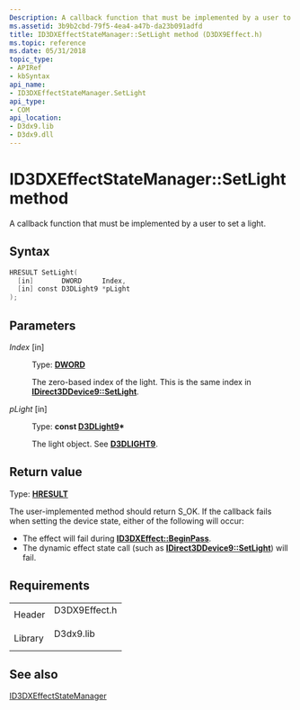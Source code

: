 ```yaml
---
Description: A callback function that must be implemented by a user to set a light.
ms.assetid: 3b9b2cbd-79f5-4ea4-a47b-da23b091adfd
title: ID3DXEffectStateManager::SetLight method (D3DX9Effect.h)
ms.topic: reference
ms.date: 05/31/2018
topic_type:
- APIRef
- kbSyntax
api_name:
- ID3DXEffectStateManager.SetLight
api_type:
- COM
api_location:
- D3dx9.lib
- D3dx9.dll
---
```


# ID3DXEffectStateManager::SetLight method

A callback function that must be implemented by a user to set a light.

## Syntax


```C++
HRESULT SetLight(
  [in]       DWORD     Index,
  [in] const D3DLight9 *pLight
);
```



## Parameters

<dl> <dt>

*Index* \[in\]
</dt> <dd>

Type: **[**DWORD**](../winprog/windows-data-types.md)**

The zero-based index of the light. This is the same index in [**IDirect3DDevice9::SetLight**](/windows/win32/api/d3d9helper/nf-d3d9helper-idirect3ddevice9-setlight).

</dd> <dt>

*pLight* \[in\]
</dt> <dd>

Type: **const [**D3DLight9**](d3dlight9.md)\***

The light object. See [**D3DLIGHT9**](d3dlight9.md).

</dd> </dl>

## Return value

Type: **[**HRESULT**](https://msdn.microsoft.com/library/Bb401631(v=MSDN.10).aspx)**

The user-implemented method should return S\_OK. If the callback fails when setting the device state, either of the following will occur:

-   The effect will fail during [**ID3DXEffect::BeginPass**](id3dxeffect--beginpass.md).
-   The dynamic effect state call (such as [**IDirect3DDevice9::SetLight**](/windows/win32/api/d3d9helper/nf-d3d9helper-idirect3ddevice9-setlight)) will fail.

## Requirements



|                    |                                                                                          |
|--------------------|------------------------------------------------------------------------------------------|
| Header<br/>  | <dl> <dt>D3DX9Effect.h</dt> </dl> |
| Library<br/> | <dl> <dt>D3dx9.lib</dt> </dl>     |



## See also

<dl> <dt>

[ID3DXEffectStateManager](id3dxeffectstatemanager.md)
</dt> </dl>

 

 